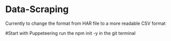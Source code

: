 # Data-Scraping
Currently to change the format from HAR file to a more readable CSV format

#Start with Puppeteering
run the npm init -y in the git terminal